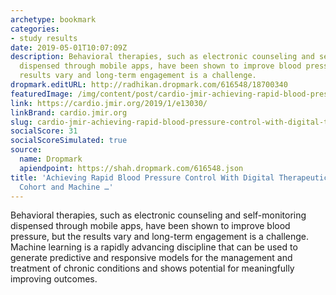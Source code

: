 ```yaml
---
archetype: bookmark
categories:
- study results
date: 2019-05-01T10:07:09Z
description: Behavioral therapies, such as electronic counseling and self-monitoring
  dispensed through mobile apps, have been shown to improve blood pressure, but the
  results vary and long-term engagement is a challenge.
dropmark.editURL: http://radhikan.dropmark.com/616548/18700340
featuredImage: /img/content/post/cardio-jmir-achieving-rapid-blood-pressure-control-with-digital-therapeutics-retrospective-cohort-and-machine.png
link: https://cardio.jmir.org/2019/1/e13030/
linkBrand: cardio.jmir.org
slug: cardio-jmir-achieving-rapid-blood-pressure-control-with-digital-therapeutics-retrospective-cohort-and-machine
socialScore: 31
socialScoreSimulated: true
source:
  name: Dropmark
  apiendpoint: https://shah.dropmark.com/616548.json
title: 'Achieving Rapid Blood Pressure Control With Digital Therapeutics: Retrospective
  Cohort and Machine …'
---
```

Behavioral therapies, such as electronic counseling and self-monitoring dispensed through mobile apps, have been shown to improve blood pressure, but the results vary and long-term engagement is a challenge. Machine learning is a rapidly advancing discipline that can be used to generate predictive and responsive models for the management and treatment of chronic conditions and shows potential for meaningfully improving outcomes.
